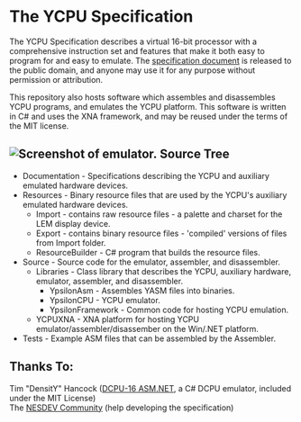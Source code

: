 The YCPU Specification
====

The YCPU Specification describes a virtual 16-bit processor with a comprehensive instruction set and features that make it both easy to program for and easy to emulate. The [specification document](https://github.com/ZaneDubya/YCPU/blob/master/Documentation/ycpu.txt "YCPU Specification Document") is released to the public domain, and anyone may use it for any purpose without permission or attribution.

This repository also hosts software which assembles and disassembles YCPU programs, and emulates the YCPU platform. This software is written in C# and uses the XNA framework, and may be reused under the terms of the MIT license.

![Screenshot of emulator.](https://cloud.githubusercontent.com/assets/7041719/13858850/7c14000c-ec4e-11e5-97a0-e6c534614429.png)
Source Tree
----
- Documentation - Specifications describing the YCPU and auxiliary emulated hardware devices.
- Resources - Binary resource files that are used by the YCPU's auxiliary emulated hardware devices.
  - Import - contains raw resource files - a palette and charset for the LEM display device.
  - Export - contains binary resource files - 'compiled' versions of files from Import folder.
  - ResourceBuilder - C# program that builds the resource files.
- Source - Source code for the emulator, assembler, and disassembler.
  - Libraries - Class library that describes the YCPU, auxiliary hardware, emulator, assembler, and disassembler.
    - YpsilonAsm - Assembles YASM files into binaries.  
    - YpsilonCPU - YCPU emulator.
    - YpsilonFramework - Common code for hosting YCPU emulation.
  - YCPUXNA - XNA platform for hosting YCPU emulator/assembler/disassember on the Win/.NET platform.  
- Tests - Example ASM files that can be assembled by the Assembler.

Thanks To:
----
Tim "DensitY" Hancock ([DCPU-16 ASM.NET](https://github.com/densitynz/DCPU-16-ASM.NET), a C# DCPU emulator, included under the MIT License)  
The [NESDEV Community](http://www.nesdev.com) (help developing the specification)
